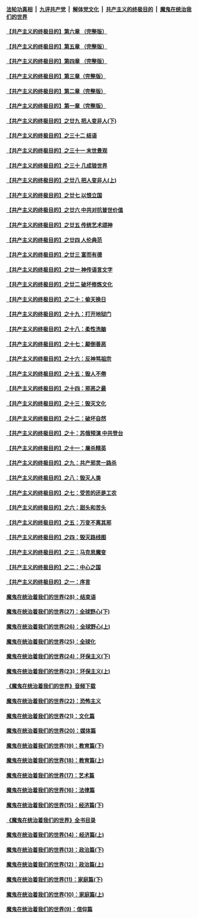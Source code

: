 ####  [法轮功真相](../../../../basic/blob/master/README.md?t=06161102) &nbsp;|&nbsp; [九评共产党](../../../../9ping.md/blob/master/README.md?t=06161102) &nbsp;|&nbsp; [解体党文化](../../../../jtdwh.md/blob/master/README.md?t=06161102)  &nbsp;|&nbsp; [共产主义的终极目的](../../../../gczydzjmd.md/blob/master/README.md?t=06161102) &nbsp;|&nbsp; [魔鬼在统治我们的世界](../../../../mgztzwmdsj.md/blob/master/README.md?t=06161102) 

#### [【共产主义的终极目的】第六章 （完整版）](../pages/nsc422/n11428913.md?t=06161102) 

#### [【共产主义的终极目的】第五章 （完整版）](../pages/nsc422/n11428912.md?t=06161102) 

#### [【共产主义的终极目的】第四章 （完整版）](../pages/nsc422/n11428907.md?t=06161102) 

#### [【共产主义的终极目的】第三章（完整版）](../pages/nsc422/n11428848.md?t=06161102) 

#### [【共产主义的终极目的】第二章（完整版）](../pages/nsc422/n11428831.md?t=06161102) 

#### [【共产主义的终极目的】第一章（完整版）](../pages/nsc422/n11417651.md?t=06161102) 

#### [【共产主义的终极目的】之廿九 把人变非人(下)](../pages/nsc422/n11344140.md?t=06161102) 

#### [【共产主义的终极目的】之三十二 结语](../pages/nsc422/n11360535.md?t=06161102) 

#### [【共产主义的终极目的】之三十一 末世景观](../pages/nsc422/n11351129.md?t=06161102) 

#### [【共产主义的终极目的】之三十 几成狼世界](../pages/nsc422/n11348280.md?t=06161102) 

#### [【共产主义的终极目的】之廿八 把人变非人(上)](../pages/nsc422/n11340492.md?t=06161102) 

#### [【共产主义的终极目的】之廿七 以恨立国](../pages/nsc422/n11336944.md?t=06161102) 

#### [【共产主义的终极目的】之廿六 中共对抗普世价值](../pages/nsc422/n11324785.md?t=06161102) 

#### [【共产主义的终极目的】之廿五 传统艺术颂神](../pages/nsc422/n11296396.md?t=06161102) 

#### [【共产主义的终极目的】之廿四 人伦典范](../pages/nsc422/n11296397.md?t=06161102) 

#### [【共产主义的终极目的】之廿三 富而有德](../pages/nsc422/n11283598.md?t=06161102) 

#### [【共产主义的终极目的】之廿一 神传语言文字](../pages/nsc422/n11263265.md?t=06161102) 

#### [【共产主义的终极目的】之廿二 破坏修炼文化](../pages/nsc422/n11245728.md?t=06161102) 

#### [【共产主义的终极目的】之二十：偷天换日](../pages/nsc422/n11238846.md?t=06161102) 

#### [【共产主义的终极目的】之十九：打开地狱门](../pages/nsc422/n11206376.md?t=06161102) 

#### [【共产主义的终极目的】之十八：柔性洗脑](../pages/nsc422/n11199994.md?t=06161102) 

#### [【共产主义的终极目的】之十七：颠倒善恶](../pages/nsc422/n11179782.md?t=06161102) 

#### [【共产主义的终极目的】之十六：反神骂祖宗](../pages/nsc422/n11166798.md?t=06161102) 

#### [【共产主义的终极目的】之十五：毁人不倦](../pages/nsc422/n11166792.md?t=06161102) 

#### [【共产主义的终极目的】之十四：邪恶之最](../pages/nsc422/n11150249.md?t=06161102) 

#### [【共产主义的终极目的】之十三：毁灭文化](../pages/nsc422/n11135227.md?t=06161102) 

#### [【共产主义的终极目的】之十二：破坏自然](../pages/nsc422/n11135214.md?t=06161102) 

#### [【共产主义的终极目的】之十：苏俄预演 中共登台](../pages/nsc422/n11118424.md?t=06161102) 

#### [【共产主义的终极目的】之十一：屠杀精英](../pages/nsc422/n11118442.md?t=06161102) 

#### [【共产主义的终极目的】之九：共产邪灵一路杀](../pages/nsc422/n11114139.md?t=06161102) 

#### [【共产主义的终极目的】之八：毁灭人类](../pages/nsc422/n11108503.md?t=06161102) 

#### [【共产主义的终极目的】之七：受苦的还是工农](../pages/nsc422/n11101809.md?t=06161102) 

#### [【共产主义的终极目的】之六：甜头和苦头](../pages/nsc422/n11096971.md?t=06161102) 

#### [【共产主义的终极目的】之五：万变不离其邪](../pages/nsc422/n11091285.md?t=06161102) 

#### [【共产主义的终极目的】之四：毁灭路线图](../pages/nsc422/n11086284.md?t=06161102) 

#### [【共产主义的终极目的】之三：马克思魔变](../pages/nsc422/n11061941.md?t=06161102) 

#### [【共产主义的终极目的】之二：中心之国](../pages/nsc422/n11047728.md?t=06161102) 

#### [【共产主义的终极目的】之一：序言](../pages/nsc422/n11086077.md?t=06161102) 

#### [魔鬼在统治着我们的世界(28)：结束语](../pages/nsc422/n10936246.md?t=06161102) 

#### [魔鬼在统治着我们的世界(27)：全球野心(下)](../pages/nsc422/n10928319.md?t=06161102) 

#### [魔鬼在统治着我们的世界(26)：全球野心(上)](../pages/nsc422/n10900318.md?t=06161102) 

#### [魔鬼在统治着我们的世界(25)：全球化](../pages/nsc422/n10788205.md?t=06161102) 

#### [魔鬼在统治着我们的世界(24)：环保主义(下)](../pages/nsc422/n10695307.md?t=06161102) 

#### [魔鬼在统治着我们的世界(23)：环保主义(上)](../pages/nsc422/n10688613.md?t=06161102) 

#### [《魔鬼在统治着我们的世界》音频下载](../pages/nsc422/n10635553.md?t=06161102) 

#### [魔鬼在统治着我们的世界(22)：恐怖主义](../pages/nsc422/n10614727.md?t=06161102) 

#### [魔鬼在统治着我们的世界(21)：文化篇](../pages/nsc422/n10597706.md?t=06161102) 

#### [魔鬼在统治着我们的世界(20)：媒体篇](../pages/nsc422/n10586579.md?t=06161102) 

#### [魔鬼在统治着我们的世界(19)：教育篇(下)](../pages/nsc422/n10564808.md?t=06161102) 

#### [魔鬼在统治着我们的世界(18)：教育篇(上)](../pages/nsc422/n10526970.md?t=06161102) 

#### [魔鬼在统治着我们的世界(17)：艺术篇](../pages/nsc422/n10499093.md?t=06161102) 

#### [魔鬼在统治着我们的世界(16)：法律篇](../pages/nsc422/n10485969.md?t=06161102) 

#### [魔鬼在统治着我们的世界(15)：经济篇(下)](../pages/nsc422/n10469975.md?t=06161102) 

#### [《魔鬼在统治着我们的世界》全书目录](../pages/nsc422/n10464261.md?t=06161102) 

#### [魔鬼在统治着我们的世界(14)：经济篇(上)](../pages/nsc422/n10457370.md?t=06161102) 

#### [魔鬼在统治着我们的世界(13)：政治篇(下)](../pages/nsc422/n10448270.md?t=06161102) 

#### [魔鬼在统治着我们的世界(12)：政治篇(上)](../pages/nsc422/n10444576.md?t=06161102) 

#### [魔鬼在统治着我们的世界(11)：家庭篇(下)](../pages/nsc422/n10440961.md?t=06161102) 

#### [魔鬼在统治着我们的世界(10)：家庭篇(上)](../pages/nsc422/n10435448.md?t=06161102) 

#### [魔鬼在统治着我们的世界(9)：信仰篇](../pages/nsc422/n10432159.md?t=06161102) 

